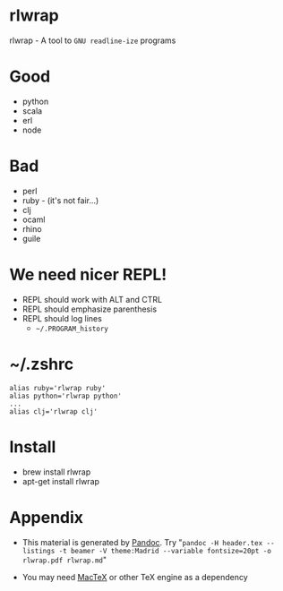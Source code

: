 # rlwrap

rlwrap - A tool to `GNU readline-ize` programs

# Good

* python
* scala
* erl
* node

# Bad

* perl
* ruby - (it's not fair...)
* clj
* ocaml
* rhino
* guile

# We need nicer REPL!

* REPL should work with ALT and CTRL
* REPL should emphasize parenthesis
* REPL should log lines
    * `~/.PROGRAM_history`

# ~/.zshrc

```
alias ruby='rlwrap ruby'
alias python='rlwrap python'
...
alias clj='rlwrap clj'
```

# Install

* brew install rlwrap
* apt-get install rlwrap

# Appendix

* This material is generated by [Pandoc](http://johnmacfarlane.net/pandoc/). Try "`pandoc -H header.tex --listings -t beamer -V theme:Madrid --variable fontsize=20pt -o rlwrap.pdf rlwrap.md`"

* You may need [MacTeX](http://tug.org/mactex/) or other TeX engine as a dependency
